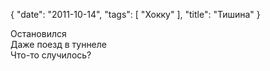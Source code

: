 {
   "date": "2011-10-14",
   "tags": [
      "Хокку"
   ],
   "title": "Тишина"
}

Остановился  
Даже поезд в туннеле  
Что-то случилось?
